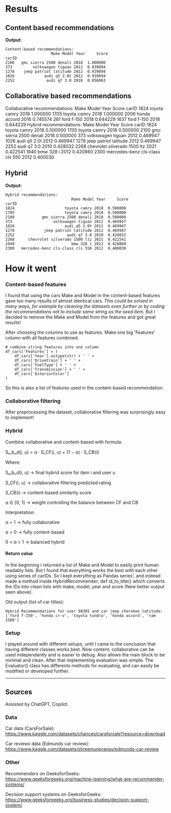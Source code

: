 # Results

## Content based recommendations

**Output:**
```
Content-based recommendations:
                    Make Model Year     Score
carID
2100   gmc sierra 2500 denali 2018  1.000000
373         volkswagen tiguan 2012  0.939894
1278    jeep patriot latitude 2012  0.939894
1026             audi q5 2.0t 2012  0.939894
2252              audi q7 3.0 2010  0.856063
```

## Collaborative based recommendations
Collaborative recommendations:
          Make Model Year     Score
carID
1824   toyota camry 2018  1.000000
1705   toyota camry 2018  1.000000
2006   honda accord 2016  0.745574
261      ford f-150 2018  0.644229
1637     ford f-150 2018  0.644229
Hybrid recommendations:
                             Make Model Year     Score
carID
1824                      toyota camry 2018  0.500000
1705                      toyota camry 2018  0.500000
2100            gmc sierra 2500 denali 2018  0.500000
373                  volkswagen tiguan 2012  0.469947
1026                      audi q5 2.0t 2012  0.469947
1278             jeep patriot latitude 2012  0.469947
2252                       audi q7 3.0 2010  0.428032
2268      chevrolet silverado 1500 ltz 2021  0.422541
1940                         bmw 328 i 2012  0.420860
2300   mercedes-benz cls-class cls 550 2012  0.400030
## Hybrid 

**Output:**
```
Hybrid recommendations:
                             Make Model Year     Score
carID
1824                      toyota camry 2018  0.500000
1705                      toyota camry 2018  0.500000
2100            gmc sierra 2500 denali 2018  0.500000
373                  volkswagen tiguan 2012  0.469947
1026                      audi q5 2.0t 2012  0.469947
1278             jeep patriot latitude 2012  0.469947
2252                       audi q7 3.0 2010  0.428032
2268      chevrolet silverado 1500 ltz 2021  0.422541
1940                         bmw 328 i 2012  0.420860
2300   mercedes-benz cls-class cls 550 2012  0.400030
```

# How it went
### Content-based features
I found that using the cars Make and Model in the content-based features gave too many results of almost identical cars. *This could be solved in many ways, for example by cleaning the datasets even further or by coding the recommendations not to include same string as the seed item.* But I decided to remove the Make and Model from the features and got great results! 

After choosing the columns to use as features. Make one big 'Features' column with all features combined.
```
# combine string features into one column
df_cars['Features'] = (
    df_cars['Year'].astype(str) + ' ' + 
    df_cars['Drivetrain'] + ' ' +
    df_cars['FuelType'] + ' ' +
    df_cars['Transmission'] + ' ' +
    df_cars['ExteriorColor']
)
```
So this is also a list of features used in the content-based recommendation.

### Collaborative filtering
After preprocessing the dataset, collaborative filtering was surprisingly easy to implement! 

### Hybrid 
Combine collaborative and content-based with formula:

Sₕᵧbᵣᵢd(i, u) = α · S_CF(i, u) + (1 − α) · S_CB(i)

Where:

Sₕᵧbᵣᵢd(i, u) → final hybrid score for item i and user u

S_CF(i, u) → collaborative filtering predicted rating

S_CB(i) → content-based similarity score

α ∈ [0, 1] → weight controlling the balance between CF and CB

Interpretation:

α = 1 → fully collaborative

α = 0 → fully content-based

0 < α < 1 → balanced hybrid

#### Return value
In the beginning I returned a list of Make and Model to easily print human readably lists. But I found that everything works the best with each other using series of carIDs. So I kept everything as Pandas series', and instead made a method inside HybridRecommender; def id_to_title() which converts the IDs into clean lists with make, model, year and score (New better output seen above).

Old output (list of car titles):
```
Hybrid Recommendations for user 98305 and car jeep cherokee latitude:
['ford f-150', 'honda cr-v', 'toyota tundra', 'honda accord', 'ram 1500']
```

### Setup
I played around with different setups, until I came to the conclusion that having different classes works best. Now content, collaborative can be used independantly and is easier to debug. Also allows the main block to be minimal and clean. After that implementing evaluation was simple. The Evaluator() class has differents methods for evaluating, and can easily be modified or developed further.  

___
## Sources
Assisted by ChatGPT, Copilot.

### Data
Car data (CarsForSale): https://www.kaggle.com/datasets/chancev/carsforsale?resource=download

Car reviews data (Edmunds car review): https://www.kaggle.com/datasets/shreemunpranav/edmunds-car-review

### Other
Recommenders on GeeksforGeeks: https://www.geeksforgeeks.org/machine-learning/what-are-recommender-systems/

Decision support systems on GeeksforGeeks: https://www.geeksforgeeks.org/business-studies/decision-support-system/


